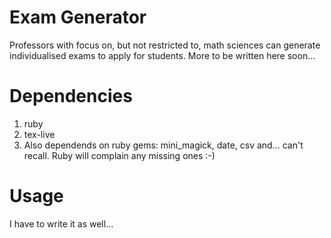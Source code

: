 # Exam Generator 

Professors with focus on, but not restricted to, math sciences can generate individualised exams to apply for students.
More to be written here soon...

# Dependencies

1. ruby
2. tex-live
3. Also dependends on ruby gems: mini_magick, date, csv and... can't recall. Ruby will complain any missing ones :-)

# Usage

I have to write it as well...

